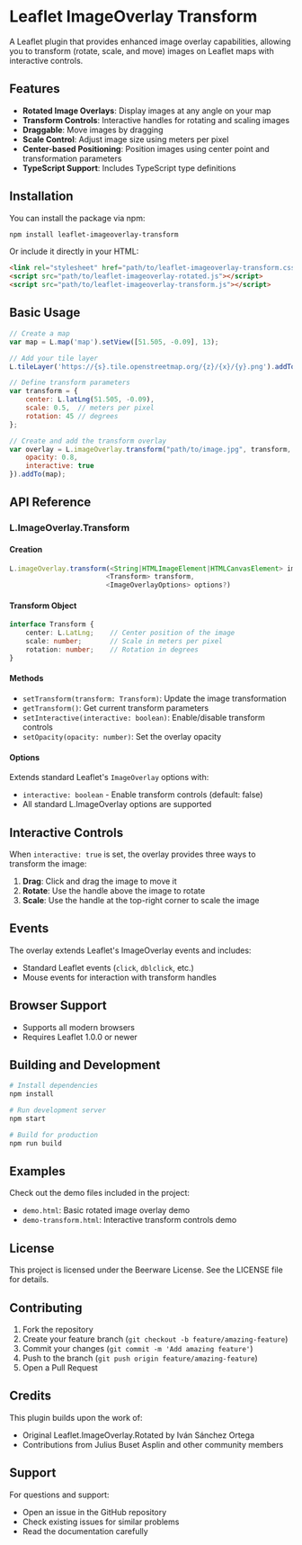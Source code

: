 # Leaflet ImageOverlay Transform

A Leaflet plugin that provides enhanced image overlay capabilities, allowing you to transform (rotate, scale, and move) images on Leaflet maps with interactive controls.

## Features

- **Rotated Image Overlays**: Display images at any angle on your map
- **Transform Controls**: Interactive handles for rotating and scaling images
- **Draggable**: Move images by dragging
- **Scale Control**: Adjust image size using meters per pixel
- **Center-based Positioning**: Position images using center point and transformation parameters
- **TypeScript Support**: Includes TypeScript type definitions

## Installation

You can install the package via npm:

```bash
npm install leaflet-imageoverlay-transform
```

Or include it directly in your HTML:

```html
<link rel="stylesheet" href="path/to/leaflet-imageoverlay-transform.css" />
<script src="path/to/leaflet-imageoverlay-rotated.js"></script>
<script src="path/to/leaflet-imageoverlay-transform.js"></script>
```

## Basic Usage

```javascript
// Create a map
var map = L.map('map').setView([51.505, -0.09], 13);

// Add your tile layer
L.tileLayer('https://{s}.tile.openstreetmap.org/{z}/{x}/{y}.png').addTo(map);

// Define transform parameters
var transform = {
    center: L.latLng(51.505, -0.09),
    scale: 0.5,  // meters per pixel
    rotation: 45 // degrees
};

// Create and add the transform overlay
var overlay = L.imageOverlay.transform("path/to/image.jpg", transform, {
    opacity: 0.8,
    interactive: true
}).addTo(map);
```

## API Reference

### L.ImageOverlay.Transform

#### Creation

```javascript
L.imageOverlay.transform(<String|HTMLImageElement|HTMLCanvasElement> image, 
                        <Transform> transform, 
                        <ImageOverlayOptions> options?)
```

#### Transform Object

```typescript
interface Transform {
    center: L.LatLng;    // Center position of the image
    scale: number;       // Scale in meters per pixel
    rotation: number;    // Rotation in degrees
}
```

#### Methods

- `setTransform(transform: Transform)`: Update the image transformation
- `getTransform()`: Get current transform parameters
- `setInteractive(interactive: boolean)`: Enable/disable transform controls
- `setOpacity(opacity: number)`: Set the overlay opacity

#### Options

Extends standard Leaflet's `ImageOverlay` options with:

- `interactive: boolean` - Enable transform controls (default: false)
- All standard L.ImageOverlay options are supported

## Interactive Controls

When `interactive: true` is set, the overlay provides three ways to transform the image:

1. **Drag**: Click and drag the image to move it
2. **Rotate**: Use the handle above the image to rotate
3. **Scale**: Use the handle at the top-right corner to scale the image

## Events

The overlay extends Leaflet's ImageOverlay events and includes:

- Standard Leaflet events (`click`, `dblclick`, etc.)
- Mouse events for interaction with transform handles

## Browser Support

- Supports all modern browsers
- Requires Leaflet 1.0.0 or newer

## Building and Development

```bash
# Install dependencies
npm install

# Run development server
npm start

# Build for production
npm run build
```

## Examples

Check out the demo files included in the project:
- `demo.html`: Basic rotated image overlay demo
- `demo-transform.html`: Interactive transform controls demo

## License

This project is licensed under the Beerware License. See the LICENSE file for details.

## Contributing

1. Fork the repository
2. Create your feature branch (`git checkout -b feature/amazing-feature`)
3. Commit your changes (`git commit -m 'Add amazing feature'`)
4. Push to the branch (`git push origin feature/amazing-feature`)
5. Open a Pull Request

## Credits

This plugin builds upon the work of:
- Original Leaflet.ImageOverlay.Rotated by Iván Sánchez Ortega
- Contributions from Julius Buset Asplin and other community members

## Support

For questions and support:
- Open an issue in the GitHub repository
- Check existing issues for similar problems
- Read the documentation carefully